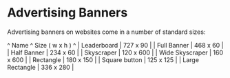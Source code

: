 # Advertising Banners


Advertising banners on websites come in a number of standard sizes:

^ Name ^ Size ( w x h ) ^
| Leaderboard | 727 x 90 |
| Full Banner | 468 x 60 |
| Half Banner | 234 x 60 |
| Skyscraper  | 120 x 600 |
| Wide Skyscraper | 160 x 600 |
| Rectangle | 180 x 150 |
| Square button | 125 x 125 |
| Large Rectangle | 336 x 280 |